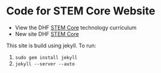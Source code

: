 # Code for STEM Core Website

* View the DHF [STEM Core](http://www.stemcore.com/) technology curriculum
* New site DHF [STEM Core](http://digitalharborfoundation.github.io/stemcore)

This site is build using jekyll. To run:

1. `sudo gem install jekyll`
2. `jekyll --server --auto`

